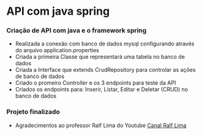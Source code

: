 # API com java spring

### Criação de API com java e o framework spring

- Realizada a conexão com banco de dados mysql configurando através do arquivo application.properties
- Criada a primeira Classe que representará uma tabela no banco de dados
- Criada a Interface que extends CrudRepository para controlar as ações de banco de dados
- Criado o promeiro Controller e os 3 endpoints para teste da API
- Criados os endpoints para: Inserir, Listar, Editar e Deletar (CRUD) no banco de dados

### Projeto finalizado
- Agradecimentos ao professor Ralf Lima do Youtube
[Canal Ralf Lima](https://www.youtube.com/channel/UCtT934GO9Y7hoFPR_vmV5zQ)

